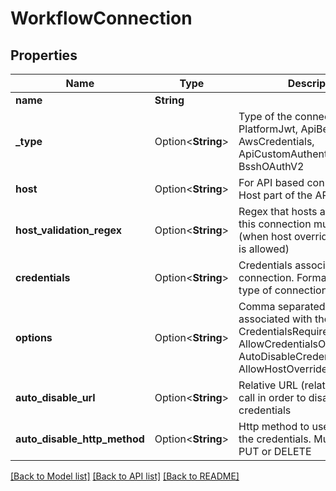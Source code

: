 # WorkflowConnection

## Properties

Name | Type | Description | Notes
------------ | ------------- | ------------- | -------------
**name** | **String** |  | 
**_type** | Option<**String**> | Type of the connection: PlatformJwt, ApiBearerToken, AwsCredentials, ApiCustomAuthentication, BsshOAuthV2 | [optional]
**host** | Option<**String**> | For API based connections, the Host part of the API endpoint | [optional]
**host_validation_regex** | Option<**String**> | Regex that hosts associated with this connection must meet (when host override by each run is allowed) | [optional]
**credentials** | Option<**String**> | Credentials associated with the connection. Format depends on type of connection. | [optional]
**options** | Option<**String**> | Comma separated list of options associated with the connection: CredentialsRequired, AllowCredentialsOverride, AutoDisableCredentialsAfterUse, AllowHostOverride | [optional]
**auto_disable_url** | Option<**String**> | Relative URL (relative to Host) to call in order to disable the credentials | [optional]
**auto_disable_http_method** | Option<**String**> | Http method to use to disable the credentials. Must be POST, PUT or DELETE | [optional]

[[Back to Model list]](../README.md#documentation-for-models) [[Back to API list]](../README.md#documentation-for-api-endpoints) [[Back to README]](../README.md)


